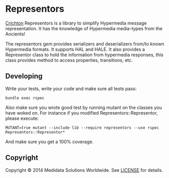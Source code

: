 # Representors
[Crichton][] Representors is a library to simplify Hypermedia message representation. It has the knowledge of Hypermedia
media-types from the Ancients!

The representors gem provides serializers and deserializers from/to known Hypermedia formats. It supports HAL and HALE.
It also provides a Representor class to hold the information from hypermedia responses, this class provides method to access properties, transitions, etc.

## Developing

Write your tests, write your code and make sure all tests pass:
```
bundle exec rspec
```

Also make sure you wrote good test by running mutant on the classes you have woked on.
For instance if you modified Representors::Representor, please execute:
```
MUTANT=true mutant --include lib --require representors --use rspec Representors::Representor*
```

And make sure you get a 100% coverage.


## Copyright
Copyright &copy; 2014 Medidata Solutions Worldwide. See [LICENSE][] for details.

[Crichton]: https://github.com/mdsol/crichton
[LICENSE]: LICENSE.md
